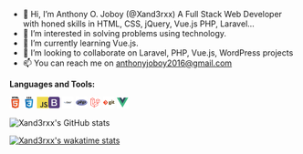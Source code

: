 - 👋 Hi, I’m Anthony O. Joboy (@Xand3rxx) A Full Stack Web Developer with honed skills in HTML, CSS, jQuery, Vue.js PHP, Laravel...
- 👀 I’m interested in solving problems using technology.
- 🌱 I’m currently learning Vue.js.
- 💞️ I’m looking to collaborate on Laravel, PHP, Vue.js, WordPress projects
- 📫 You can reach me on anthonyjoboy2016@gmail.com

**Languages and Tools:**  

<code><img height="20" src="https://raw.githubusercontent.com/github/explore/80688e429a7d4ef2fca1e82350fe8e3517d3494d/topics/html/html.png"></code>
<code><img height="20" src="https://raw.githubusercontent.com/github/explore/80688e429a7d4ef2fca1e82350fe8e3517d3494d/topics/css/css.png"></code>
<code><img height="20" src="https://raw.githubusercontent.com/github/explore/80688e429a7d4ef2fca1e82350fe8e3517d3494d/topics/javascript/javascript.png"></code><code><img height="20" src="https://raw.githubusercontent.com/github/explore/80688e429a7d4ef2fca1e82350fe8e3517d3494d/topics/bootstrap/bootstrap.png"></code>
<code><img height="20" src="https://raw.githubusercontent.com/github/explore/80688e429a7d4ef2fca1e82350fe8e3517d3494d/topics/jquery/jquery.png"></code>
<code><img height="20" src="https://raw.githubusercontent.com/github/explore/80688e429a7d4ef2fca1e82350fe8e3517d3494d/topics/php/php.png"></code>
<code><img height="20" src="https://raw.githubusercontent.com/github/explore/80688e429a7d4ef2fca1e82350fe8e3517d3494d/topics/laravel/laravel.png"></code>
<code><img height="20" src="https://raw.githubusercontent.com/github/explore/80688e429a7d4ef2fca1e82350fe8e3517d3494d/topics/git/git.png"></code>
<code><img height="20" src="https://raw.githubusercontent.com/github/explore/80688e429a7d4ef2fca1e82350fe8e3517d3494d/topics/vue/vue.png"></code>
<!-- <code><img height="20" src="https://raw.githubusercontent.com/github/explore/80688e429a7d4ef2fca1e82350fe8e3517d3494d/topics/python/python.png"></code> -->
<!-- <code><img height="20" src="https://raw.githubusercontent.com/github/explore/80688e429a7d4ef2fca1e82350fe8e3517d3494d/topics/nodejs/nodejs.png"></code> -->

![Xand3rxx's GitHub stats](https://github-readme-stats.vercel.app/api?username=Xand3rxx&show_icons=true&theme=radical)

[![Xand3rxx's wakatime stats](https://github-readme-stats.vercel.app/api/wakatime?username=Xand3rx&layout=compact)](https://github.com/Xand3rxx/github-readme-stats)

<!---
Xand3rxx/Xand3rxx is a ✨ special ✨ repository because its `README.md` (this file) appears on your GitHub profile.
You can click the Preview link to take a look at your changes.
--->

